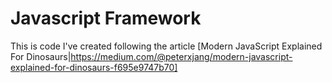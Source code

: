 # Javascript Framework

This is code I've created following the article [Modern JavaScript Explained For Dinosaurs|https://medium.com/@peterxjang/modern-javascript-explained-for-dinosaurs-f695e9747b70]


